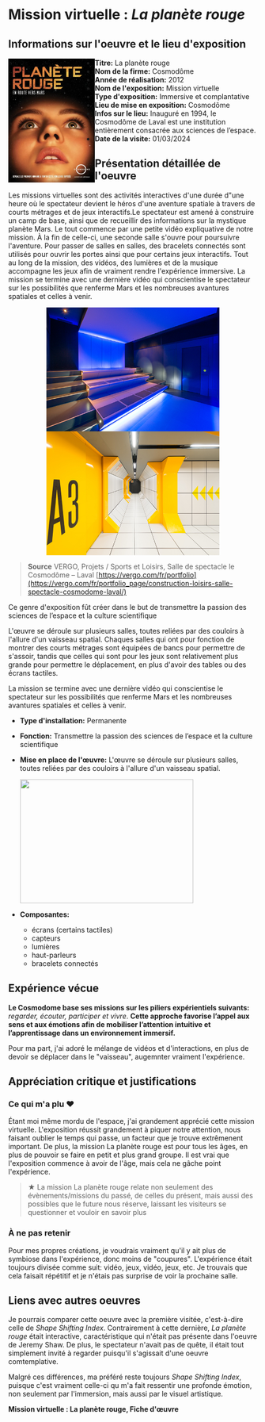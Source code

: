 # Mission virtuelle : *La planète rouge*
## Informations sur l'oeuvre et le lieu d'exposition

<img align="left" width="175" height="250" src="media/affiche.png">

- **Titre:** La planète rouge
- **Nom de la firme:** Cosmodôme
- **Année de réalisation:** 2012
- **Nom de l'exposition:** Mission virtuelle
- **Type d'exposition:** Immersive et complantative 
- **Lieu de mise en exposition:** Cosmodôme
- **Infos sur le lieu:** Inauguré en 1994, le Cosmodôme de Laval est une institution entièrement consacrée aux sciences de l’espace.
- **Date de la visite:** 01/03/2024

## Présentation détaillée de l'oeuvre

Les missions virtuelles sont des activités interactives d'une durée d"une heure où le spectateur devient le héros d'une aventure spatiale à travers de courts métrages et de jeux interactifs.Le spectateur est amené à construire un camp de base, ainsi que de recueillir des informations sur la mystique planète Mars. Le tout commence par une petite vidéo expliquative de notre mission. À la fin de celle-ci, une seconde salle s'ouvre pour poursuivre l'aventure. Pour passer de salles en salles, des bracelets connectés sont utilisés pour ouvrir les portes ainsi que pour certains jeux interactifs. Tout au long de la mission, des vidéos, des lumières et de la musique accompagne les jeux afin de vraiment rendre l'expérience immersive. La mission se termine avec une dernière vidéo qui conscientise le spectateur sur les possibilités que renferme Mars et les nombreuses avantures spatiales et celles à venir.

 <div align="center">
 <img align="top" width="350" height="250" src="media/salle.jpeg">
 <img align="top" width="350" height="250" src="media/couloir.jpeg">
 </div>

> **Source** VERGO, Projets / Sports et Loisirs, Salle de spectacle le Cosmodôme – Laval [https://vergo.com/fr/portfolio](https://vergo.com/fr/portfolio_page/construction-loisirs-salle-spectacle-cosmodome-laval/)

Ce genre d'exposition fût créer dans le but de transmettre la passion des sciences de l’espace et la culture scientifique

L'œuvre se déroule sur plusieurs salles, toutes reliées par des couloirs à l'allure d'un vaisseau spatial. Chaques salles qui ont pour fonction de montrer des courts métrages sont équipées de bancs pour permettre de s'assoir, tandis que celles qui sont pour les jeux sont relativement plus grande pour permettre le déplacement, en plus d'avoir des tables ou des écrans tactiles.

La mission se termine avec une dernière vidéo qui conscientise le spectateur sur les possibilités que renferme Mars et les nombreuses avantures spatiales et celles à venir.

- **Type d'installation:** Permanente
- **Fonction:** Transmettre la passion des sciences de l’espace et la culture scientifique
- **Mise en place de l'œuvre:** L'œuvre se déroule sur plusieurs salles, toutes reliées par des couloirs à l'allure d'un vaisseau spatial.
  
  <img align="top" width="350" height="250" src="media/bracelet.png">
  
- **Composantes:**
  - écrans (certains tactiles)
  - capteurs
  - lumières
  - haut-parleurs
  - bracelets connectés

## Expérience vécue

**Le Cosmodome base ses missions sur les piliers expérientiels suivants:**
*regarder, écouter, participer et vivre*. 
**Cette approche favorise l’appel aux sens et aux émotions afin de mobiliser l’attention intuitive et l’apprentissage dans un environnement immersif.**

Pour ma part, j'ai adoré le mélange de vidéos et d'interactions, en plus de devoir se déplacer dans le "vaisseau", augemnter vraiment l'expérience.

## Appréciation critique et justifications
### Ce qui m'a plu ♥

Étant moi même mordu de l'espace, j'ai grandement apprécié cette mission virtuelle. L'exposition réussit grandement à piquer notre attention, nous faisant oublier le temps qui passe, un facteur que je trouve extrêmenent important. De plus, la mission La planète rouge est pour tous les âges, en plus de pouvoir se faire en petit et plus grand groupe. Il est vrai que l'exposition commence à avoir de l'âge, mais cela ne gâche point l'expérience.

> ★ La mission La planète rouge relate non seulement des évènements/missions du passé, de celles du présent, mais aussi des possibles que le future nous réserve, laissant les visiteurs se questionner et vouloir en savoir plus

### À ne pas retenir

Pour mes propres créations, je voudrais vraiment qu'il y ait plus de symbiose dans l'expérience, donc moins de "coupures". L'expérience était toujours divisée comme suit: vidéo, jeux, vidéo, jeux, etc. Je trouvais que cela faisait répétitif et je n'étais pas surprise de voir la prochaine salle.

## Liens avec autres oeuvres

Je pourrais comparer cette oeuvre avec la première visitée, c'est-à-dire celle de *Shape Shifting Index*. Contrairement à cette dernière, *La planète rouge* était interactive, caractéristique qui n'était pas présente dans l'oeuvre de Jeremy Shaw. De plus, le spectateur n'avait pas de quête, il était tout simplement invité à regarder puisqu'il s'agissait d'une oeuvre comtemplative.

Malgré ces différences, ma préféré reste toujours *Shape Shifting Index*, puisque c'est vraiment celle-ci qu m'a fait ressentir une profonde émotion, non seulement par l'immersion, mais aussi par le visuel artistique.

**Mission virtuelle : La planète rouge, Fiche d'œuvre**
